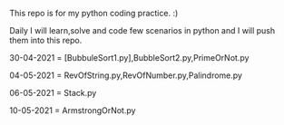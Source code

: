 This repo is for my python coding practice. :)

Daily I will learn,solve and code few scenarios in python and I will push them into this repo.

30-04-2021 = [BubbuleSort1.py],BubbleSort2.py,PrimeOrNot.py

04-05-2021 = RevOfString.py,RevOfNumber.py,Palindrome.py

06-05-2021 = Stack.py

10-05-2021 = ArmstrongOrNot.py
